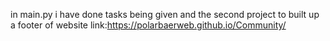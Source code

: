 in main.py i have done tasks being given and the second project to built up a footer of website
link:https://polarbaerweb.github.io/Community/
